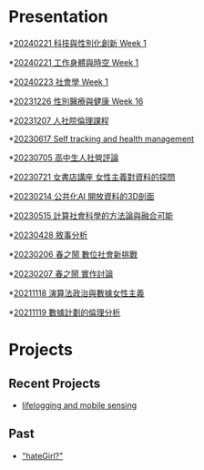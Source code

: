 # Presentation
*[20240221 科技與性別化創新 Week 1](https://docs.google.com/presentation/d/e/2PACX-1vQMPdkf9DRzT1ycWYvJTnYy479tJAluf25WjGKahnsW4jw4PovVtgC5phlc116JN_mhJ7dN0mnG5O2Z/pub?start=false&loop=false&delayms=3000)

*[20240221 工作身體與時空 Week 1]()

*[20240223 社會學 Week 1]()

*[20231226 性別醫療與健康 Week 16]()

*[20231207 人社院倫理課程]()

*[20230617 Self tracking and health management]()

*[20230705 高中生人社營評論]()

*[20230721 女書店講座 女性主義對資料的探問]()

*[20230214 公共化AI 開放資料的3D剖面]()

*[20230515 計算社會科學的方法論與融合可能]()

*[20230428 敘事分析]()

*[20230206 春之鬧 數位社會新挑戰]()

*[20230207 春之鬧 實作討論]()


*[20211118 演算法政治與數據女性主義]()

*[20211119 數據計劃的倫理分析]()


# Projects

## Recent Projects
* [lifelogging and mobile sensing]()

## Past
* ["hateGirl?"]()

